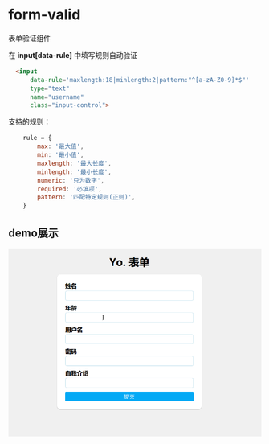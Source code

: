 # form-valid
表单验证组件


在 **input[data-rule]** 中填写规则自动验证

``` html
  <input 
      data-rule='maxlength:18|minlength:2|pattern:"^[a-zA-Z0-9]*$"'
      type="text"
      name="username"
      class="input-control">
```
支持的规则：
``` javascript
    rule = {
        max: '最大值',
        min: '最小值',
        maxlength: '最大长度',
        minlength: '最小长度',
        numeric: '只为数字',
        required: '必填项',
        pattern: '匹配特定规则(正则)',
    }
```
## demo展示
![demo](https://github.com/onecun/form-valid/blob/master/demo.gif)
